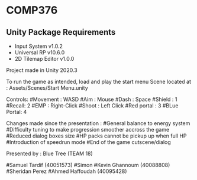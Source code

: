# COMP376

## Unity Package Requirements
- Input System v1.0.2
- Universal RP v10.6.0
- 2D Tilemap Editor v1.0.0

Project made in Unity 2020.3

To run the game as intended, load and play the start menu Scene located at : Assets/Scenes/Start Menu.unity

Controls: 
#Movement : WASD
#Aim : Mouse
#Dash : Space
#Shield : 1
#Recall: 2
#EMP : Right-Click
#Shoot : Left Click
#Red portal : 3
#BLue Portal: 4

Changes made since the presentation :
#General balance to energy system
#Difficulty tuning to make progression smoother accross the game
#Reduced dialog boxes size
#HP packs cannot be pickup up when full HP
#Introduction of speedrun mode
#End of the game cutscene/dialog


Presented by : 
Blue Tree (TEAM 18)

#Samuel Tardif (40051573)
#Simon
#Kevin Ghannoum (40088808)
#Sheridan Perez
#Ahmed Haffoudah (40095428)
